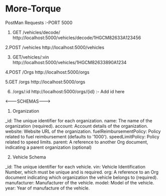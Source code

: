 # More-Torque

PostMan Requests :-PORT 5000

1. GET /vehicles/decode/
    http://localhost:5000/vehicles/decode/1HGCM82633A123456

2.POST /vehicles
  http://localhost:5000/vehicles

3. GET/vehicles/:vin
   http://localhost:5000/vehicles/1HGCM82633890A1234
   
4.POST /Orgs
  http://localhost:5000/orgs
  
5.GET /orgs
  http://localhost:5000/orgs

6. /orgs/:id
   http://localhost:5000/orgs/{id} :- Add id here

<---SCHEMAS--->
1. Organization

_id: The unique identifier for each organization.
name: The name of the organization (required).
account: Account details of the organization.
website: Website URL of the organization.
fuelReimbursementPolicy: Policy related to fuel reimbursement (defaults to '1000').
speedLimitPolicy: Policy related to speed limits.
parent: A reference to another Org document, indicating a parent organization (optional)

2. Vehicle Schema

_id: The unique identifier for each vehicle.
vin: Vehicle Identification Number, which must be unique and is required.
org: A reference to an Org document indicating which organization the vehicle belongs to (required).
manufacturer: Manufacturer of the vehicle.
model: Model of the vehicle.
year: Year of manufacture of the vehicle.
